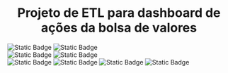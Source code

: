 <h1 align="center"> Projeto de ETL para dashboard de ações da bolsa de valores </h1>

<img alt="Static Badge" src="https://img.shields.io/badge/Status-Em_andamento-yellow"> <img alt="Static Badge" src="https://img.shields.io/badge/Vers%C3%A3o-0.1-yellow"> <br>
<img alt="Static Badge" src="https://img.shields.io/badge/VS_Code-007ACC?logo=visualstudiocode"> <img alt="Static Badge" src="https://img.shields.io/badge/Oracle%20Cloud-F80000?logo=oracle"> <br>
<img alt="Static Badge" src="https://img.shields.io/badge/Python-3776AB?logo=python&logoColor=white"> <img alt="Static Badge" src="https://img.shields.io/badge/Pandas-150458?logo=pandas&logoColor=white"> <img alt="Static Badge" src="https://img.shields.io/badge/Apache_Airflow-017CEE?logo=apacheairflow"> <img alt="Static Badge" src="https://img.shields.io/badge/Power_BI-F2C811?logo=powerbi">
